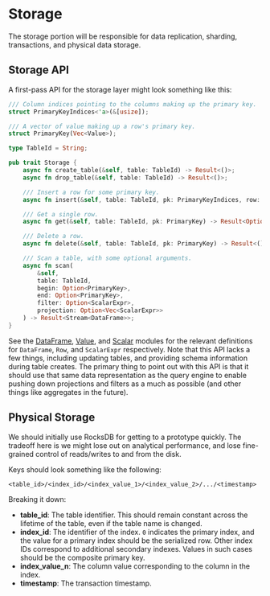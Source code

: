 # Storage

The storage portion will be responsible for data replication, sharding, transactions, and
physical data storage.

## Storage API

A first-pass API for the storage layer might look something like this:

``` rust
/// Column indices pointing to the columns making up the primary key.
struct PrimaryKeyIndices<'a>(&[usize]);

/// A vector of value making up a row's primary key.
struct PrimaryKey(Vec<Value>);

type TableId = String;

pub trait Storage {
    async fn create_table(&self, table: TableId) -> Result<()>;
    async fn drop_table(&self, table: TableId) -> Result<()>;

    /// Insert a row for some primary key.
    async fn insert(&self, table: TableId, pk: PrimaryKeyIndices, row: Row) -> Result<()>;

    /// Get a single row.
    async fn get(&self, table: TableId, pk: PrimaryKey) -> Result<Option<Row>>;

    /// Delete a row.
    async fn delete(&self, table: TableId, pk: PrimaryKey) -> Result<()>;

    /// Scan a table, with some optional arguments.
    async fn scan(
        &self,
        table: TableId,
        begin: Option<PrimaryKey>,
        end: Option<PrimaryKey>,
        filter: Option<ScalarExpr>,
        projection: Option<Vec<ScalarExpr>>
    ) -> Result<Stream<DataFrame>>;
}
```

See the [DataFrame](https://github.com/GlareDB/glaredb/blob/3577409682122ce046709ae93512499da7253fb7/crates/lemur/src/repr/df/mod.rs), [Value](https://github.com/GlareDB/glaredb/blob/3577409682122ce046709ae93512499da7253fb7/crates/lemur/src/repr/value.rs), and [Scalar](https://github.com/GlareDB/glaredb/blob/3577409682122ce046709ae93512499da7253fb7/crates/lemur/src/repr/expr/scalar.rs) modules for the relevant
definitions for `DataFrame`, `Row`, and `ScalarExpr` respectively. Note that
this API lacks a few things, including updating tables, and providing schema
information during table creates. The primary thing to point out with this API
is that it should use that same data representation as the query engine to
enable pushing down projections and filters as a much as possible (and other
things like aggregates in the future).

## Physical Storage

We should initially use RocksDB for getting to a prototype quickly. The
tradeoff here is we might lose out on analytical performance, and lose
fine-grained control of reads/writes to and from the disk.

Keys should look something like the following:

```
<table_id>/<index_id>/<index_value_1>/<index_value_2>/.../<timestamp>
```

Breaking it down:
- **table_id**: The table identifier. This should remain constant across the
  lifetime of the table, even if the table name is changed.
- **index_id**: The identifier of the index. `0` indicates the primary index,
  and the value for a primary index should be the serialized row. Other index
  IDs correspond to additional secondary indexes. Values in such cases should be
  the composite primary key.
- **index_value_n**: The column value corresponding to the column in the index.
- **timestamp**: The transaction timestamp.

